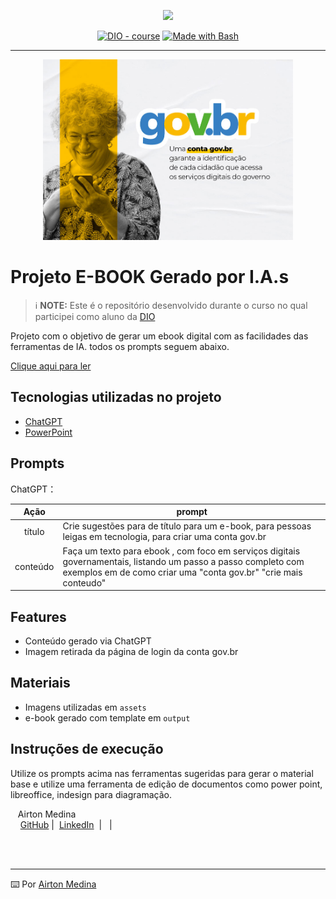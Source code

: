 <p align="center">
    <img width="100" src=".github/assets/banner.png">
</p>


<p align="center">
<a href="https://dio.me/"><img src="https://img.shields.io/badge/DIO-Course-28DA77?logo=youtube" alt="DIO - course"></a>
<a href="https://www.gnu.org/software/bash/" title="Go to Bash homepage"><img src="https://img.shields.io/badge/Prompt-Project-blue?logo=gnu-bash&amp;logoColor=white" alt="Made with Bash"></a></p>

-------


<p align="center">
<img 
    src="./assets/conta_govbr_v2.jpg"
    width="400"  
/>
</p>

# Projeto E-BOOK Gerado por I.A.s


 > ℹ️ **NOTE:** Este é o repositório desenvolvido durante o curso no qual participei como aluno da [DIO](https://dio.me)

Projeto com o objetivo de gerar um ebook digital com as facilidades das ferramentas de IA. todos os prompts
seguem abaixo.

<a href="https://github.com/Blind4rch3r/prompts-recipe-to-create-a-ebook/blob/main/output/ebook - template.pdf" title="View PDF now"> Clique aqui para ler</a>

## Tecnologias utilizadas no projeto

- [ChatGPT](https://chat.openai.com/)
- [PowerPoint](https://www.microsoft.com/en/microsoft-365/powerpoint)

## Prompts


ChatGPT：

|   Ação   | prompt                                                                                                                                                                                                                                                                         |
| :------: | ------------------------------------------------------------------------------------------------------------------------------------------------------------------------------------------------------------------------------------------------------------------------------ |
|  título  | Crie sugestões para de título para um e-book, para pessoas leigas em tecnologia, para criar uma conta gov.br |
| conteúdo | Faça um texto para ebook , com foco em serviços digitais governamentais, listando um passo a passo completo com exemplos em de como criar uma "conta gov.br" "crie mais conteudo" |


## Features

- Conteúdo gerado via ChatGPT
- Imagem retirada da página de login da conta gov.br

## Materiais

- Imagens utilizadas em `assets`
- e-book gerado com template em `output`

## Instruções de execução

Utilize os prompts acima nas ferramentas sugeridas para gerar o material base e utilize uma ferramenta de edição de documentos como power point, libreoffice, indesign para diagramação.


<p>
    <p>&nbsp&nbsp&nbspAirton Medina<br>
    &nbsp&nbsp&nbsp
    <a href="https://github.com/Blind4rch3r">
    GitHub</a>&nbsp;|&nbsp;
    <a href="www.linkedin.com/in/airtonmedina">LinkedIn</a>
&nbsp;|&nbsp;
&nbsp;|&nbsp;</p>
</p>
<br/><br/>
<p>

---

⌨️ Por [Airton Medina](https://github.com/Blind4rch3r)
